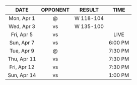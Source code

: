 |    DATE     |          OPPONENT           |  RESULT   |  TIME   |
|:-----------:|:---------------------------:|:---------:|:-------:|
| Mon, Apr 1  |  @ [](/r/charlottehornets)  | W 118-104 |         |
| Wed, Apr 3  |      vs [](/r/thunder)      | W 135-100 |         |
| Fri, Apr 5  |       vs [](/r/kings)       |           |  LIVE   |
| Sun, Apr 7  |      vs [](/r/ripcity)      |           | 6:00 PM |
| Tue, Apr 9  |      @ [](/r/mkebucks)      |           | 7:30 PM |
| Thu, Apr 11 |     vs [](/r/nyknicks)      |           | 7:30 PM |
| Fri, Apr 12 | vs [](/r/charlottehornets)  |           | 7:30 PM |
| Sun, Apr 14 | vs [](/r/washingtonwizards) |           | 1:00 PM |